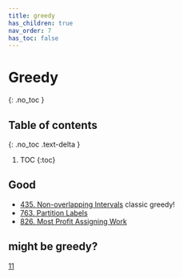 ```yaml
---
title: greedy
has_children: true
nav_order: 7
has_toc: false
---
```


#  Greedy
{: .no_toc }

## Table of contents
{: .no_toc .text-delta }

1. TOC
{:toc}

## Good
- [435. Non-overlapping Intervals](/docs/435) classic greedy!
- [763. Partition Labels](/docs/763)
- [826. Most Profit Assigning Work](/docs/826)

## might be greedy?
[11](/docs/11)